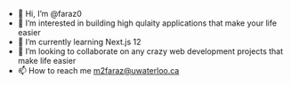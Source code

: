 - 👋 Hi, I’m @faraz0
- 👀 I’m interested in building high qulaity applications that make your life easier
- 🌱 I’m currently learning Next.js 12
- 💞️ I’m looking to collaborate on any crazy web development projects that make life easier
- 📫 How to reach me m2faraz@uwaterloo.ca

<!---
faraz0/faraz0 is a ✨ special ✨ repository because its `README.md` (this file) appears on your GitHub profile.
You can click the Preview link to take a look at your changes.
--->
